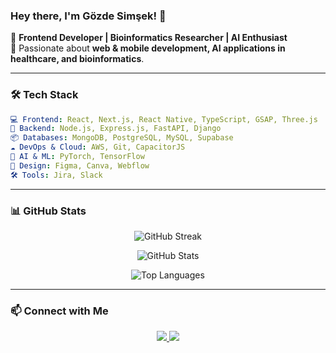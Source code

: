 ### Hey there, I'm Gözde Simşek! 👋

🚀 **Frontend Developer | Bioinformatics Researcher | AI Enthusiast**  
🎯 Passionate about **web & mobile development, AI applications in healthcare, and bioinformatics**.

---

### 🛠️ Tech Stack

```yaml
💻 Frontend: React, Next.js, React Native, TypeScript, GSAP, Three.js
🔧 Backend: Node.js, Express.js, FastAPI, Django
📦 Databases: MongoDB, PostgreSQL, MySQL, Supabase
☁️ DevOps & Cloud: AWS, Git, CapacitorJS
🧠 AI & ML: PyTorch, TensorFlow
🎨 Design: Figma, Canva, Webflow
🛠️ Tools: Jira, Slack
```

---

### 📊 GitHub Stats

<div align="center">
  
![GitHub Streak](https://github-readme-streak-stats.herokuapp.com/?user=gozdesimsekk&theme=radical)

![GitHub Stats](https://github-readme-stats.vercel.app/api?username=gozdesimsekk&show_icons=true&theme=radical)

![Top Languages](https://github-readme-stats.vercel.app/api/top-langs/?username=gozdesimsekk&layout=compact&theme=radical)

</div>

---

### 📫 Connect with Me

<div align="center">

<a href="https://www.linkedin.com/in/gozdesimsekk/">
  <img src="https://img.shields.io/badge/LinkedIn-%230077B5.svg?style=for-the-badge&logo=linkedin&logoColor=white" />
</a>

<a href="mailto:gozdesimsekk1@gmail.com">
  <img src="https://img.shields.io/badge/Email-%23D14836.svg?style=for-the-badge&logo=gmail&logoColor=white" />
</a>

</div>
